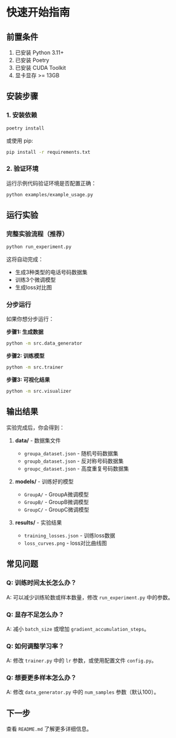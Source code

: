 # 快速开始指南

## 前置条件

1. 已安装 Python 3.11+
2. 已安装 Poetry
3. 已安装 CUDA Toolkit
4. 显卡显存 >= 13GB

## 安装步骤

### 1. 安装依赖

```bash
poetry install
```

或使用 pip:

```bash
pip install -r requirements.txt
```

### 2. 验证环境

运行示例代码验证环境是否配置正确：

```bash
python examples/example_usage.py
```

## 运行实验

### 完整实验流程（推荐）

```bash
python run_experiment.py
```

这将自动完成：
- 生成3种类型的电话号码数据集
- 训练3个微调模型
- 生成loss对比图

### 分步运行

如果你想分步运行：

**步骤1: 生成数据**
```bash
python -m src.data_generator
```

**步骤2: 训练模型**
```bash
python -m src.trainer
```

**步骤3: 可视化结果**
```bash
python -m src.visualizer
```

## 输出结果

实验完成后，你会得到：

1. **data/** - 数据集文件
   - `groupa_dataset.json` - 随机号码数据集
   - `groupb_dataset.json` - 反对称号码数据集
   - `groupc_dataset.json` - 高度重复号码数据集

2. **models/** - 训练好的模型
   - `GroupA/` - GroupA微调模型
   - `GroupB/` - GroupB微调模型
   - `GroupC/` - GroupC微调模型

3. **results/** - 实验结果
   - `training_losses.json` - 训练loss数据
   - `loss_curves.png` - loss对比曲线图

## 常见问题

### Q: 训练时间太长怎么办？
A: 可以减少训练轮数或样本数量，修改 `run_experiment.py` 中的参数。

### Q: 显存不足怎么办？
A: 减小 `batch_size` 或增加 `gradient_accumulation_steps`。

### Q: 如何调整学习率？
A: 修改 `trainer.py` 中的 `lr` 参数，或使用配置文件 `config.py`。

### Q: 想要更多样本怎么办？
A: 修改 `data_generator.py` 中的 `num_samples` 参数（默认100）。

## 下一步

查看 `README.md` 了解更多详细信息。

